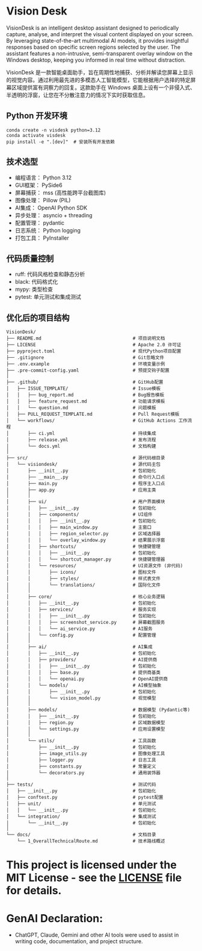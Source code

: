 # Vision Desk

VisionDesk is an intelligent desktop assistant designed to periodically capture, analyse, and interpret the visual content displayed on your screen. By leveraging state-of-the-art multimodal AI models, it provides insightful responses based on specific screen regions selected by the user. The assistant features a non-intrusive, semi-transparent overlay window on the Windows desktop, keeping you informed in real time without distraction.

VisionDesk 是一款智能桌面助手，旨在周期性地捕获、分析并解读您屏幕上显示的视觉内容。通过利用最先进的多模态人工智能模型，它能根据用户选择的特定屏幕区域提供富有洞察力的回复。这款助手在 Windows 桌面上设有一个非侵入式、半透明的浮窗，让您在不分散注意力的情况下实时获取信息。

## Python 开发环境
```shell
conda create -n visdesk python=3.12
conda activate visdesk
pip install -e ".[dev]"  # 安装所有开发依赖
```

## 技术选型

- 编程语言： Python 3.12
- GUI框架： PySide6
- 屏幕捕获： mss (高性能跨平台截图库)
- 图像处理： Pillow (PIL)
- AI集成： OpenAI Python SDK
- 异步处理： asyncio + threading
- 配置管理： pydantic
- 日志系统： Python logging
- 打包工具： PyInstaller

## 代码质量控制
- ruff: 代码风格检查和静态分析
- black: 代码格式化
- mypy: 类型检查
- pytest: 单元测试和集成测试

## 优化后的项目结构
```
VisionDesk/
├── README.md                                  # 项目说明文档
├── LICENSE                                    # Apache 2.0 许可证
├── pyproject.toml                             # 现代Python项目配置
├── .gitignore                                 # Git忽略文件
├── .env.example                               # 环境变量示例
├── .pre-commit-config.yaml                    # 预提交钩子配置
│
├── .github/                                   # GitHub配置
│   ├── ISSUE_TEMPLATE/                        # Issue模板
│   │   ├── bug_report.md                      # Bug报告模板
│   │   ├── feature_request.md                 # 功能请求模板
│   │   └── question.md                        # 问题模板
│   ├── PULL_REQUEST_TEMPLATE.md               # Pull Request模板
│   └── workflows/                             # GitHub Actions 工作流程
│       ├── ci.yml                             # 持续集成
│       ├── release.yml                        # 发布流程
│       └── docs.yml                           # 文档构建
│
├── src/                                       # 源代码根目录
│   └── visiondesk/                            # 源代码主包
│       ├── __init__.py                        # 包初始化
│       ├── __main__.py                        # 命令行入口点
│       ├── main.py                            # 程序主入口点
│       ├── app.py                             # 应用主类
│       │
│       ├── ui/                                # 用户界面模块
│       │   ├── __init__.py                    # 包初始化
│       │   ├── components/                    # UI组件
│       │   │   ├── __init__.py                # 包初始化
│       │   │   ├── main_window.py             # 主窗口
│       │   │   ├── region_selector.py         # 区域选择器
│       │   │   └── overlay_window.py          # 结果展示浮窗
│       │   ├── shortcuts/                     # 快捷键管理
│       │   │   ├── __init__.py                # 包初始化
│       │   │   └── shortcut_manager.py        # 快捷键管理器
│       │   └── resources/                     # UI资源文件 (非代码)
│       │       ├── icons/                     # 图标文件
│       │       ├── styles/                    # 样式表文件
│       │       └── translations/              # 国际化文件
│       │
│       ├── core/                              # 核心业务逻辑
│       │   ├── __init__.py                    # 包初始化
│       │   ├── services/                      # 服务实现
│       │   │   ├── __init__.py                # 包初始化
│       │   │   ├── screenshot_service.py      # 屏幕截图服务
│       │   │   └── ai_service.py              # AI服务
│       │   └── config.py                      # 配置管理
│       │
│       ├── ai/                                # AI集成
│       │   ├── __init__.py                    # 包初始化
│       │   ├── providers/                     # AI提供商
│       │   │   ├── __init__.py                # 包初始化
│       │   │   ├── base.py                    # 提供商基类
│       │   │   └── openai.py                  # OpenAI提供商
│       │   └── models/                        # AI模型抽象
│       │       ├── __init__.py                # 包初始化
│       │       └── vision_model.py            # 视觉模型
│       │
│       ├── models/                            # 数据模型 (Pydantic等)
│       │   ├── __init__.py                    # 包初始化
│       │   ├── region.py                      # 区域数据模型
│       │   └── settings.py                    # 应用设置模型
│       │
│       └── utils/                             # 工具函数
│           ├── __init__.py                    # 包初始化
│           ├── image_utils.py                 # 图像处理工具
│           ├── logger.py                      # 日志工具
│           ├── constants.py                   # 常量定义
│           └── decorators.py                  # 通用装饰器
│
├── tests/                                     # 测试代码
│   ├── __init__.py                            # 包初始化
│   ├── conftest.py                            # pytest配置
│   ├── unit/                                  # 单元测试
│   │   └── __init__.py                        # 包初始化
│   └── integration/                           # 集成测试
│       └── __init__.py                        # 包初始化
│
└── docs/                                      # 文档目录
    └── 1_OverallTechnicalRoute.md             # 技术路线概述
```


# This project is licensed under the MIT License - see the [LICENSE](LICENSE) file for details.


# GenAI Declaration:
- ChatGPT, Claude, Gemini and other AI tools were used to assist in writing code, documentation, and project structure.

